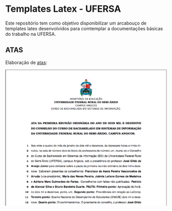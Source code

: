 # Templates Latex - UFERSA
Este repositório tem como objetivo disponibilizar um arcabouço de templates latex desenvolvidos para comtemplar a documentações básicas do trabalho na UFERSA.

## ATAS
Elaboração de [atas](https://github.com/zegildo/latex/tree/master/ATA-BSI-ANGICOS):

![](https://raw.githubusercontent.com/zegildo/latex/master/ATA-BSI-ANGICOS/ata.png)

